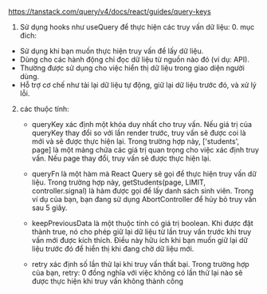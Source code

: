https://tanstack.com/query/v4/docs/react/guides/query-keys

1. Sử dụng hooks như useQuery để thực hiện các truy vấn dữ liệu: 0. mục đich:

- Sử dụng khi bạn muốn thực hiện truy vấn để lấy dữ liệu.
- Dùng cho các hành động chỉ đọc dữ liệu từ nguồn nào đó (ví dụ: API).
- Thường được sử dụng cho việc hiển thị dữ liệu trong giao diện người dùng.
- Hỗ trợ cơ chế như tải lại dữ liệu tự động, giữ lại dữ liệu trước đó, và xử lý lỗi.

2. các thuộc tính:

   - queryKey xác định một khóa duy nhất cho truy vấn. Nếu giá trị của queryKey thay đổi so với lần render trước, truy vấn sẽ được coi là mới và sẽ được thực hiện lại.
     Trong trường hợp này, ['students', page] là một mảng chứa các giá trị quan trọng cho việc xác định truy vấn. Nếu page thay đổi, truy vấn sẽ được thực hiện lại.
   - queryFn là một hàm mà React Query sẽ gọi để thực hiện truy vấn dữ liệu. Trong trường hợp này, getStudents(page, LIMIT, controller.signal) là hàm được gọi để lấy danh sách sinh viên.
     Trong ví dụ của bạn, bạn đang sử dụng AbortController để hủy bỏ truy vấn sau 5 giây.

   - keepPreviousData là một thuộc tính có giá trị boolean. Khi được đặt thành true, nó cho phép giữ lại dữ liệu từ lần truy vấn trước khi truy vấn mới được kích thích.
     Điều này hữu ích khi bạn muốn giữ lại dữ liệu trước đó để hiển thị khi đang chờ dữ liệu mới.

   - retry xác định số lần thử lại khi truy vấn thất bại. Trong trường hợp của bạn, retry: 0 đồng nghĩa với việc không có lần thử lại nào sẽ được thực hiện khi truy vấn không thành công
